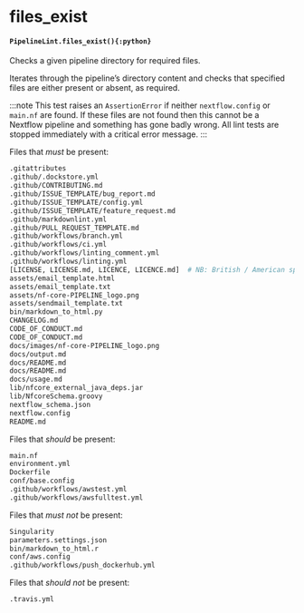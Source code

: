 # files_exist

#### `PipelineLint.files_exist(){:python}`

Checks a given pipeline directory for required files.

Iterates through the pipeline’s directory content and checks that specified
files are either present or absent, as required.

:::note
This test raises an `AssertionError` if neither `nextflow.config` or `main.nf` are found.
If these files are not found then this cannot be a Nextflow pipeline and something has gone badly wrong.
All lint tests are stopped immediately with a critical error message.
:::

Files that _must_ be present:

```bash
.gitattributes
.github/.dockstore.yml
.github/CONTRIBUTING.md
.github/ISSUE_TEMPLATE/bug_report.md
.github/ISSUE_TEMPLATE/config.yml
.github/ISSUE_TEMPLATE/feature_request.md
.github/markdownlint.yml
.github/PULL_REQUEST_TEMPLATE.md
.github/workflows/branch.yml
.github/workflows/ci.yml
.github/workflows/linting_comment.yml
.github/workflows/linting.yml
[LICENSE, LICENSE.md, LICENCE, LICENCE.md]  # NB: British / American spelling
assets/email_template.html
assets/email_template.txt
assets/nf-core-PIPELINE_logo.png
assets/sendmail_template.txt
bin/markdown_to_html.py
CHANGELOG.md
CODE_OF_CONDUCT.md
CODE_OF_CONDUCT.md
docs/images/nf-core-PIPELINE_logo.png
docs/output.md
docs/README.md
docs/README.md
docs/usage.md
lib/nfcore_external_java_deps.jar
lib/NfcoreSchema.groovy
nextflow_schema.json
nextflow.config
README.md
```

Files that _should_ be present:

```bash
main.nf
environment.yml
Dockerfile
conf/base.config
.github/workflows/awstest.yml
.github/workflows/awsfulltest.yml
```

Files that _must not_ be present:

```bash
Singularity
parameters.settings.json
bin/markdown_to_html.r
conf/aws.config
.github/workflows/push_dockerhub.yml
```

Files that _should not_ be present:

```bash
.travis.yml
```

